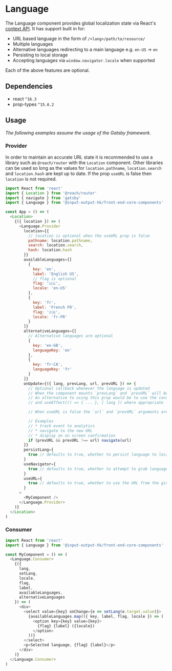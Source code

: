 # Language

The Language component provides global localization state via React's [context API](https://reactjs.org/docs/context.html). It has support built in for:

* URL based language in the form of `/<lang>/path/to/resource/`
* Multiple languages
* Alternative languages redirecting to a main language e.g. `en-US` -> `en`
* Persisting to local storage
* Accepting languages via `window.navigator.locale` when supported

Each of the above features are optional.

## Dependencies

* react `^16.3`
* prop-types `^15.6.2`

## Usage

*The following examples assume the usage of the Gatsby framework.*

### Provider

In order to maintain an accurate URL state it is recommended to use a library such as `@reach/router` with the `Location` component. Other libraries can be used so long as the values for `location.pathname`, `location.search` and `location.hash` are kept up to date. If the prop `useURL` is false then `location` is not required.

```javascript
import React from 'react'
import { Location } from '@reach/router'
import { navigate } from 'gatsby'
import { Language } from '@input-output-hk/front-end-core-components'

const App = () => (
  <Location>
    {({ location }) => (
      <Language.Provider
        location={{
          // location is optional when the useURL prop is false
          pathname: location.pathname,
          search: location.search,
          hash: location.hash
        }}
        availableLanguages={[
          {
            key: 'en',
            label: 'English US',
            // flag is optional
            flag: '🇺🇸',
            locale: 'en-US'
          },
          {
            key: 'fr',
            label: 'French FR',
            flag: '‎🇫🇷',
            locale: 'fr-FR'
          }
        ]}
        alternativeLanguages={[
          // Alternative languages are optional
          {
            key: 'en-GB',
            languageKey: 'en'
          },
          {
            key: 'fr-CA',
            languageKey: 'fr'
          }
        ]}
        onUpdate={({ lang, prevLang, url, prevURL }) => {
          // Optional callback whenever the language is updated
          // When the component mounts `prevLang` and `prevURL` will be null
          // An alternative to using this prop would be to use the consumer
          // and useEffect(() => { ... }, [ lang ]) where appropriate

          // When useURL is false the `url` and `prevURL` arguments are undefined

          // Examples
          // * track event to analytics
          // * navigate to the new URL
          // * display an on screen confirmation
          if (prevURL && prevURL !== url) navigate(url)
        }}
        persistLang={
          true // defaults to true, whether to persist language to local storage or not
        }
        useNavigator={
          true // defaults to true, whether to attempt to grab language from window.navigator.language or not
        }
        useURL={
          true // defaults to true, whether to use the URL from the given location or not
        }
      >
        <MyComponent />
      </Language.Provider>
    )}
  </Location>
)

```

### Consumer

```javascript
import React from 'react'
import { Language } from '@input-output-hk/front-end-core-components'

const MyComponent = () => (
  <Language.Consumer>
    {({
      lang,
      setLang,
      locale,
      flag,
      label,
      availableLanguages,
      alternativeLanguages
    }) => (
      <div>
        <select value={key} onChange={e => setLang(e.target.value)}>
          {availableLanguages.map(({ key, label, flag, locale }) => (
            <option key={key} value={key}>
              {flag} {label} ({locale})
            </option>
          ))}
        </select>
        <p>Selected language, {flag} {label}</p>
      </div>
    )}
  </Language.Consumer>
)

```
